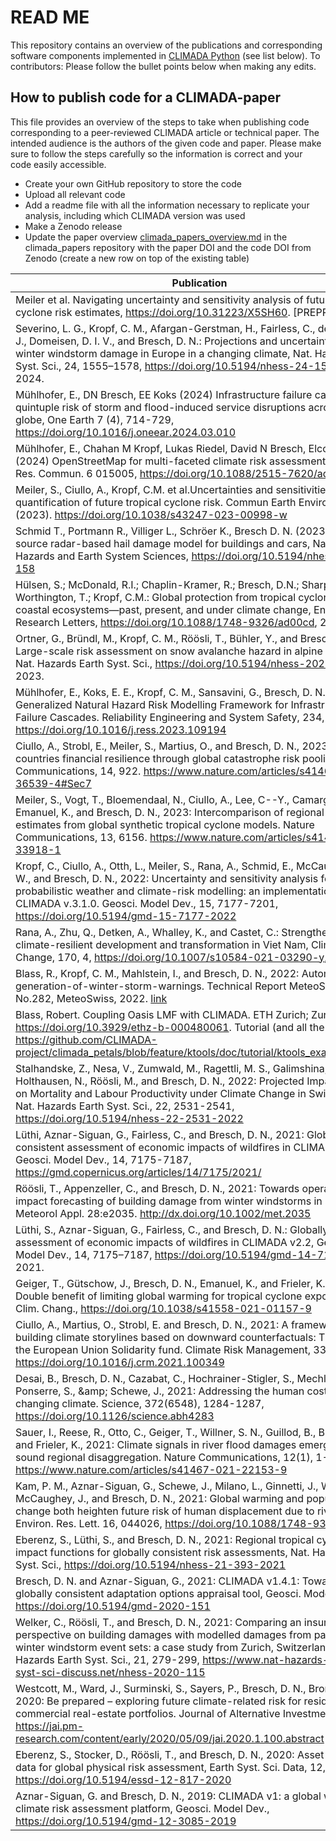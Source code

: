 # READ ME
This repository contains an overview of the publications and corresponding software components implemented in [CLIMADA Python](https://github.com/CLIMADA-project/climada_python) (see list below). 
To contributors: Please follow the bullet points below when making any edits.

## How to publish code for a CLIMADA-paper
This file provides an overview of the steps to take when publishing code corresponding to a peer-reviewed CLIMADA article or technical paper. The intended audience is the authors of the given code and paper. Please make sure to follow the steps carefully so the information is correct and your code easily accessible.

* Create your own GitHub repository to store the code
* Upload all relevant code
* Add a readme file with all the information necessary to replicate your analysis, including which CLIMADA version was used
* Make a Zenodo release
* Update the paper overview [climada_papers_overview.md](./climada_papers_overview.md) in the climada_papers repository with the paper DOI and the code DOI from Zenodo (create a new row on top of the existing table)

| Publication                                                                                                                                                                                                                                                                                                                                                  | Code link                                                                                 |
|--------------------------------------------------------------------------------------------------------------------------------------------------------------------------------------------------------------------------------------------------------------------------------------------------------------------------------------------------------------|---------------------------------------------------------------------------------------------|
| Meiler et al. Navigating uncertainty and sensitivity analysis of future tropical cyclone risk estimates, https://doi.org/10.31223/X5SH60. [PREPRINT]                                                                                                                                                                                                         | https://doi.org/10.5281/zenodo.10715404                                                     |
| Severino, L. G., Kropf, C. M., Afargan-Gerstman, H., Fairless, C., de Vries, A. J., Domeisen, D. I. V., and Bresch, D. N.: Projections and uncertainties of winter windstorm damage in Europe in a changing climate, Nat. Hazards Earth Syst. Sci., 24, 1555–1578, https://doi.org/10.5194/nhess-24-1555-2024, 2024.                                         | code: https://doi.org/10.5281/zenodo.11048701 data: https://doi.org/10.5281/zenodo.11058585 |
| Mühlhofer, E., DN Bresch, EE Koks (2024) Infrastructure failure cascades quintuple risk of storm and flood-induced service disruptions across the globe, One Earth 7 (4), 714-729, https://doi.org/10.1016/j.oneear.2024.03.010                                                                                                                              |                                                                                             |
| Mühlhofer, E., Chahan M Kropf, Lukas Riedel, David N Bresch, Elco Koks (2024) OpenStreetMap for multi-faceted climate risk assessments, Environ. Res. Commun. 6 015005, https://doi.org/10.1088/2515-7620/ad15ab                                                                                                                                             |                                                                                             |
| Meiler, S., Ciullo, A., Kropf, C.M. et al.Uncertainties and sensitivities in the quantification of future tropical cyclone risk. Commun Earth Environ 4, 371 (2023). https://doi.org/10.1038/s43247-023-00998-w                                                                                                                                              | https://doi.org/10.5281/zenodo.8073353                                                      |
| Schmid T., Portmann R., Villiger L., Schröer K., Bresch D. N. (2023) An open-source radar-based hail damage model for buildings and cars, Natural Hazards and Earth System Sciences, https://doi.org/10.5194/nhess-2023-158                                                                                                                                  | https://doi.org/10.5281/zenodo.10563495                                                     |
| Hülsen, S.; McDonald, R.I.; Chaplin-Kramer, R.; Bresch, D.N.; Sharp, R.; Worthington, T.; Kropf, C.M.: Global protection from tropical cyclones by coastal ecosystems—past, present, and under climate change, Environmental Research Letters, https://doi.org/10.1088/1748-9326/ad00cd, 2023.                                                               | https://doi.org/10.5281/zenodo.8100826                                                      |
| Ortner, G., Bründl, M., Kropf, C. M., Röösli, T., Bühler, Y., and Bresch, D. N.: Large-scale risk assessment on snow avalanche hazard in alpine regions, Nat. Hazards Earth Syst. Sci., https://doi.org/10.5194/nhess-2022-112, 2023.                                                                                                                        |                                                                                             |
| Mühlhofer, E., Koks, E. E., Kropf, C. M., Sansavini, G., Bresch, D. N., 2023: A Generalized Natural Hazard Risk Modelling Framework for Infrastructure Failure Cascades. Reliability Engineering and System Safety, 234, 109194. https://doi.org/10.1016/j.ress.2023.109194                                                                                  |                                                                                             |
| Ciullo, A., Strobl, E., Meiler, S., Martius, O., and Bresch, D. N., 2023: Increasing countries financial resilience through global catastrophe risk pooling. Nature Communications, 14, 922. https://www.nature.com/articles/s41467-023-36539-4#Sec7                                                                                                         |                                                                                             |
| Meiler, S., Vogt, T., Bloemendaal, N., Ciullo, A., Lee, C--Y., Camargo, S., Kerry Emanuel, K., and Bresch, D. N., 2023: Intercomparison of regional loss estimates from global synthetic tropical cyclone models. Nature Communications, 13, 6156. https://www.nature.com/articles/s41467-022-33918-1                                                        | https://doi.org/10.5281/zenodo.6782091                                                      |
| Kropf, C., Ciullo, A., Otth, L., Meiler, S., Rana, A., Schmid, E., McCaughey, J. W., and Bresch, D. N., 2022: Uncertainty and sensitivity analysis for probabilistic weather and climate-risk modelling: an implementation in CLIMADA v.3.1.0. Geosci. Model Dev., 15, 7177-7201, https://doi.org/10.5194/gmd-15-7177-2022                                   |                                                                                             |
| Rana, A., Zhu, Q., Detken, A., Whalley, K., and Castet, C.: Strengthening climate-resilient development and transformation in Viet Nam, Climatic Change, 170, 4, https://doi.org/10.1007/s10584-021-03290-y, 2022.                                                                                                                                           |                                                                                             |
| Blass, R., Kropf, C. M., Mahlstein, I., and Bresch, D. N., 2022: Automatic-generation-of-winter-storm-warnings. Technical Report MeteoSwiss No.282, MeteoSwiss, 2022. [ link ]( https://www.meteoschweiz.admin.ch/home/service-und-publikationen/publikationen.subpage.html/de/data/publications/2022/6/automatic-generation-of-winter-storm-warnings.html ) |                                                                                             |
| Blass, Robert. Coupling Oasis LMF with CLIMADA. ETH Zurich; Zurich, 2021. https://doi.org/10.3929/ethz-b-000480061. Tutorial (and all the code) here: https://github.com/CLIMADA-project/climada_petals/blob/feature/ktools/doc/tutorial/ktools_examples.ipynb                                                                                               |                                                                                             |
| Stalhandske, Z., Nesa, V., Zumwald, M., Ragettli, M. S., Galimshina, A., Holthausen, N., Röösli, M., and Bresch, D. N., 2022: Projected Impact of Heat on Mortality and Labour Productivity under Climate Change in Switzerland. Nat. Hazards Earth Syst. Sci., 22, 2531-2541, https://doi.org/10.5194/nhess-22-2531-2022                                    |                                                                                             |
| Lüthi, Aznar-Siguan, G., Fairless, C., and Bresch, D. N., 2021: Globally consistent assessment of economic impacts of wildfires in CLIMADA v2.2, Geosci. Model Dev., 14, 7175-7187, https://gmd.copernicus.org/articles/14/7175/2021/                                                                                                                        |                                                                                             |
| Röösli, T., Appenzeller, C., and Bresch, D. N., 2021: Towards operational impact forecasting of building damage from winter windstorms in Switzerland. Meteorol Appl. 28:e2035. http://dx.doi.org/10.1002/met.2035                                                                                                                                           |                                                                                             |
| Lüthi, S., Aznar-Siguan, G., Fairless, C., and Bresch, D. N.: Globally consistent assessment of economic impacts of wildfires in CLIMADA v2.2, Geosci. Model Dev., 14, 7175–7187, https://doi.org/10.5194/gmd-14-7175-2021, 2021.                                                                                                                            |                                                                                             |
| Geiger, T., Gütschow, J., Bresch, D. N., Emanuel, K., and Frieler, K., 2021: Double benefit of limiting global warming for tropical cyclone exposure. Nat. Clim. Chang., https://doi.org/10.1038/s41558-021-01157-9                                                                                                                                          |                                                                                             |
| Ciullo, A., Martius, O., Strobl, E. and Bresch, D. N., 2021: A framework for building climate storylines based on downward counterfactuals: The case of the European Union Solidarity fund. Climate Risk Management, 33, 100349, https://doi.org/10.1016/j.crm.2021.100349                                                                                   |                                                                                             |
| Desai, B., Bresch, D. N., Cazabat, C., Hochrainer-Stigler, S., Mechler, R., Ponserre, S., &amp;amp; Schewe, J., 2021: Addressing the human cost in a changing climate. Science, 372(6548), 1284-1287, https://doi.org/10.1126/science.abh4283                                                                                                                |                                                                                             |
| Sauer, I., Reese, R., Otto, C., Geiger, T., Willner, S. N., Guillod, B., Bresch, D. N., and Frieler, K., 2021: Climate signals in river flood damages emerge under sound regional disaggregation. Nature Communications, 12(1), 1-11, https://www.nature.com/articles/s41467-021-22153-9                                                                     |                                                                                             |
| Kam, P. M., Aznar-Siguan, G., Schewe, J., Milano, L., Ginnetti, J., Willner, S., McCaughey, J., and Bresch, D. N., 2021: Global warming and population change both heighten future risk of human displacement due to river floods. Environ. Res. Lett. 16, 044026, https://doi.org/10.1088/1748-9326/abd26c                                                  |                                                                                             |
| Eberenz, S., Lüthi, S., and Bresch, D. N., 2021: Regional tropical cyclone impact functions for globally consistent risk assessments, Nat. Hazards Earth Syst. Sci., https://doi.org/10.5194/nhess-21-393-2021                                                                                                                                               | https://doi.org/10.5281/zenodo.4478341                                                      |
| Bresch, D. N. and Aznar-Siguan, G., 2021: CLIMADA v1.4.1: Towards a globally consistent adaptation options appraisal tool, Geosci. Model Dev., https://doi.org/10.5194/gmd-2020-151                                                                                                                                                                          |                                                                                             |
| Welker, C., Röösli, T., and Bresch, D. N., 2021: Comparing an insurer’s perspective on building damages with modelled damages from pan-European winter windstorm event sets: a case study from Zurich, Switzerland, Nat. Hazards Earth Syst. Sci., 21, 279-299, https://www.nat-hazards-earth-syst-sci-discuss.net/nhess-2020-115                            |                                                                                             |
| Westcott, M., Ward, J., Surminski, S., Sayers, P., Bresch, D. N., Bronwyn, C., 2020: Be prepared – exploring future climate-related risk for residential and commercial real-estate portfolios. Journal of Alternative Investments, https://jai.pm-research.com/content/early/2020/05/09/jai.2020.1.100.abstract                                             |                                                                                             |
| Eberenz, S., Stocker, D., Röösli, T., and Bresch, D. N., 2020: Asset exposure data for global physical risk assessment, Earth Syst. Sci. Data, 12, 817-833, https://doi.org/10.5194/essd-12-817-2020                                                                                                                                                         |                                                                                             |
| Aznar-Siguan, G. and Bresch, D. N., 2019: CLIMADA v1: a global weather and climate risk assessment platform, Geosci. Model Dev., https://doi.org/10.5194/gmd-12-3085-2019                                                                                                                                                                                    |                                                                                             |